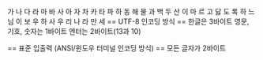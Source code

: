 가 나 다 라 마 바 사
아 자 차 카 타 파 하
동 해 물 과 백 두 산 이
마 르 고 닳 도 록
하 느 님 이 보 우 하 사
우 리 나 라 만 세
== UTF-8 인코딩 방식 ==
한글은 3바이트
영문, 기호, 숫자는 1바이트
엔터는 2바이트(13과 10)

== 표준 입출력 (ANSI/윈도우 터미널 인코딩 방식) ==
모든 글자가 2바이트